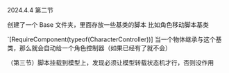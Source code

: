 
2024.4.4 第二节

创建了一个 Base 文件夹，里面存放一些基类的脚本
比如角色移动脚本基类

`[RequireComponent(typeof(CharacterController))]
当一个物体继承与这个基类，那么就会自动给一个角色控制器（如果已经有了就不会）

（第三节）脚本挂载到模型上，发现必须让模型转载状态机才行，否则没作用